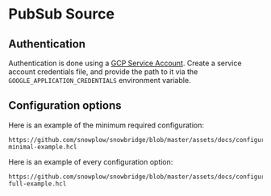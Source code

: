 # PubSub Source

## Authentication

Authentication is done using a [GCP Service Account](https://cloud.google.com/docs/authentication/application-default-credentials#attached-sa). Create a service account credentials file, and provide the path to it via the `GOOGLE_APPLICATION_CREDENTIALS` environment variable.

## Configuration options

Here is an example of the minimum required configuration:

```hcl reference
https://github.com/snowplow/snowbridge/blob/master/assets/docs/configuration/sources/pubsub-minimal-example.hcl
```

Here is an example of every configuration option:

```hcl reference
https://github.com/snowplow/snowbridge/blob/master/assets/docs/configuration/sources/pubsub-full-example.hcl
```